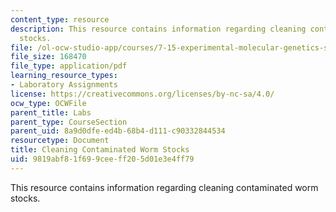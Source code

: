 ```yaml
---
content_type: resource
description: This resource contains information regarding cleaning contaminated worm
  stocks.
file: /ol-ocw-studio-app/courses/7-15-experimental-molecular-genetics-spring-2015/9819abf81f699ceeff205d01e3e4ff79_MIT7_15S15_Cleaning.pdf
file_size: 168470
file_type: application/pdf
learning_resource_types:
- Laboratory Assignments
license: https://creativecommons.org/licenses/by-nc-sa/4.0/
ocw_type: OCWFile
parent_title: Labs
parent_type: CourseSection
parent_uid: 8a9d0dfe-ed4b-68b4-d111-c90332844534
resourcetype: Document
title: Cleaning Contaminated Worm Stocks
uid: 9819abf8-1f69-9cee-ff20-5d01e3e4ff79
---
```

This resource contains information regarding cleaning contaminated worm stocks.